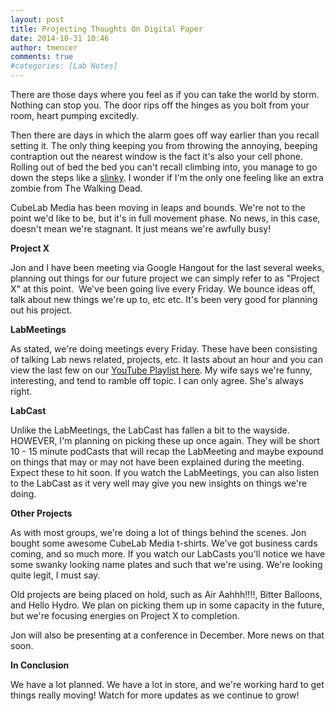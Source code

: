 ```yaml
---
layout: post
title: Projecting Thoughts On Digital Paper
date: 2014-10-31 10:46
author: tmencer
comments: true
#categories: [Lab Notes]
---
```

There are those days where you feel as if you can take the world by storm. Nothing can stop you. The door rips off the hinges as you bolt from your room, heart pumping excitedly.

Then there are days in which the alarm goes off way earlier than you recall setting it. The only thing keeping you from throwing the annoying, beeping contraption out the nearest window is the fact it's also your cell phone. Rolling out of bed the bed you can't recall climbing into, you manage to go down the steps like a <a href="http://youtu.be/uiyMuHuCFo4" target="_blank">slinky</a>. I wonder if I'm the only one feeling like an extra zombie from The Walking Dead.

CubeLab Media has been moving in leaps and bounds. We're not to the point we'd like to be, but it's in full movement phase. No news, in this case, doesn't mean we're stagnant. It just means we're awfully busy!

<strong>Project X</strong>

Jon and I have been meeting via Google Hangout for the last several weeks, planning out things for our future project we can simply refer to as "Project X" at this point.  We've been going live every Friday. We bounce ideas off, talk about new things we're up to, etc etc. It's been very good for planning out his project.

<strong>LabMeetings</strong>

As stated, we're doing meetings every Friday. These have been consisting of talking Lab news related, projects, etc. It lasts about an hour and you can view the last few on our <a href="https://www.youtube.com/playlist?list=PLAUwg6U-j1vJ5qRzLddd3jodWv-v5EypQ" target="_blank">YouTube Playlist here</a>. My wife says we're funny, interesting, and tend to ramble off topic. I can only agree. She's always right.

<strong>LabCast</strong>

Unlike the LabMeetings, the LabCast has fallen a bit to the wayside. HOWEVER, I'm planning on picking these up once again. They will be short 10 - 15 minute podCasts that will recap the LabMeeting and maybe expound on things that may or may not have been explained during the meeting. Expect these to hit soon. If you watch the LabMeetings, you can also listen to the LabCast as it very well may give you new insights on things we're doing.

<strong>Other Projects</strong>

As with most groups, we're doing a lot of things behind the scenes. Jon bought some awesome CubeLab Media t-shirts. We've got business cards coming, and so much more. If you watch our LabCasts you'll notice we have some swanky looking name plates and such that we're using. We're looking quite legit, I must say.

Old projects are being placed on hold, such as Air Aahhh!!!!, Bitter Balloons, and Hello Hydro. We plan on picking them up in some capacity in the future, but we're focusing energies on Project X to completion.

Jon will also be presenting at a conference in December. More news on that soon.

<strong>In Conclusion</strong>

We have a lot planned. We have a lot in store, and we're working hard to get things really moving! Watch for more updates as we continue to grow!

&nbsp;
